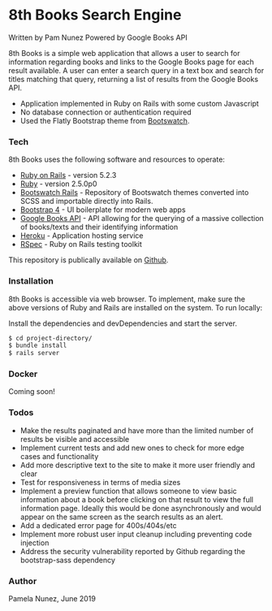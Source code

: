 # 8th Books Search Engine
Written by Pam Nunez
Powered by Google Books API

8th Books is a simple web application that allows a user to search for information regarding books and links to the Google Books page for each result available. A user can enter a search query in a text box and search for titles matching that query, returning a list of results from the Google Books API. 

  - Application implemented in Ruby on Rails with some custom Javascript
  - No database connection or authentication required
  - Used the Flatly Bootstrap theme from [Bootswatch][bootswatch].

### Tech

8th Books uses the following software and resources to operate:

* [Ruby on Rails][ror5] - version 5.2.3
* [Ruby][ruby] - version 2.5.0p0
* [Bootswatch Rails][boots-rails] - Repository of Bootswatch themes converted into SCSS and importable directly into Rails.
* [Bootstrap 4][bootstrap] - UI boilerplate for modern web apps
* [Google Books API][gbooks] - API allowing for the querying of a massive collection of books/texts and their identifying information
* [Heroku][heroku] - Application hosting service
* [RSpec][rspec] - Ruby on Rails testing toolkit

This repository is publically available on [Github][repo].

### Installation

8th Books is accessible via web browser. To implement, make sure the above versions of Ruby and Rails are installed on the system. To run locally:

Install the dependencies and devDependencies and start the server.

```sh
$ cd project-directory/
$ bundle install
$ rails server
```

### Docker
Coming soon!

### Todos

 - Make the results paginated and have more than the limited number of results be visible and accessible
 - Implement current tests and add new ones to check for more edge cases and functionality
 - Add more descriptive text to the site to make it more user friendly and clear
 - Test for responsiveness in terms of media sizes
 - Implement a preview function that allows someone to view basic information about a book before clicking on that result to view the full information page. Ideally this would be done asynchronously and would appear on the same screen as the search results as an alert.
 - Add a dedicated error page for 400s/404s/etc
 - Implement more robust user input cleanup including preventing code injection
 - Address the security vulnerability reported by Github regarding the bootstrap-sass dependency

### Author

Pamela Nunez, June 2019


[//]: # (These are reference links used in the body of this note and get stripped out when the markdown processor does its job. There is no need to format nicely because it shouldn't be seen. Thanks SO - http://stackoverflow.com/questions/4823468/store-comments-in-markdown-syntax)

   [bootswatch]: <https://bootswatch.com/flatly/>
   [bootstrap]: <https://getbootstrap.com/docs/4.3/getting-started/introduction/>
   [ror5]: <https://weblog.rubyonrails.org/2019/3/28/Rails-5-2-3-has-been-released/>
   [boots-rails]: <https://github.com/maxim/bootswatch-rails>
   [ruby]: <https://docs.ruby-lang.org/en/2.5.0/>
   [gbooks]: <https://developers.google.com/books/docs/overview>
   [rspec]: <https://rspec.info/>
   [heroku]: <http://heroku.com/home>
   [repo]: <https://github.com/pamnunez/eighth-books>
